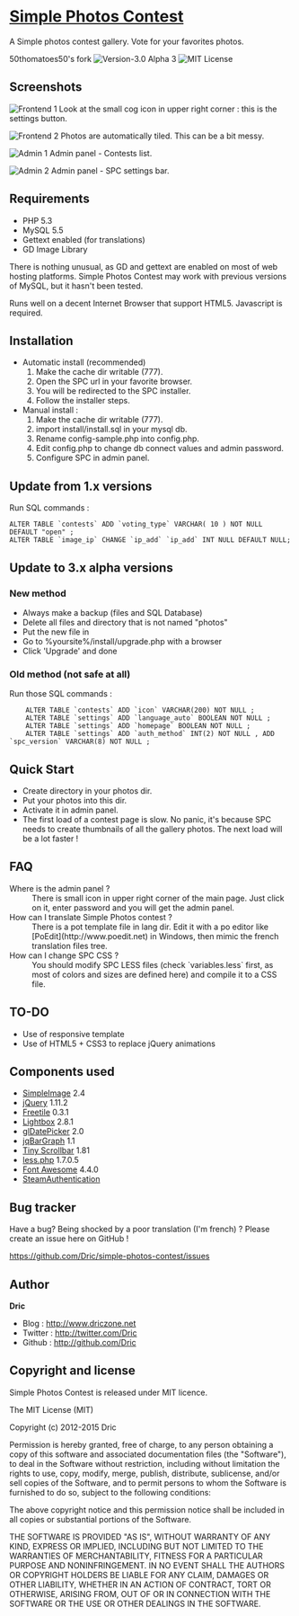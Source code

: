 [Simple Photos Contest](https://github.com/Dric/simple-photos-contest)
==========

A Simple photos contest gallery. Vote for your favorites photos.

50thomatoes50's fork ![Version-3.0 Alpha 3](https://img.shields.io/badge/Version-3.0%20Alpha%203-brightgreen.svg "Version-3.0 Alpha 3")
![MIT License](https://img.shields.io/github/license/50thomatoes50/simple-photos-contest.svg "MIT License")

Screenshots
-----------
![Frontend 1](https://raw.github.com/50thomatoes50/simple-photos-contest/master/install/img/front1.jpg "Frontend 1")
Look at the small cog icon in upper right corner : this is the settings button.

![Frontend 2](https://raw.github.com/50thomatoes50/simple-photos-contest/master/install/img/front2.jpg "Frontend 2")
Photos are automatically tiled. This can be a bit messy.

![Admin 1](https://raw.github.com/50thomatoes50/simple-photos-contest/master/install/img/admin1.jpg "Admin 1")
Admin panel - Contests list.

![Admin 2](https://raw.github.com/50thomatoes50/simple-photos-contest/master/install/img/admin2.jpg "Admin 2")
Admin panel - SPC settings bar.

Requirements
------------

+ PHP 5.3
+ MySQL 5.5
+ Gettext enabled (for translations)
+ GD Image Library

There is nothing unusual, as GD and gettext are enabled on most of web hosting platforms. Simple Photos Contest may work with previous versions of MySQL, but it hasn't been tested.

Runs well on a decent Internet Browser that support HTML5. Javascript is required.

Installation
------------
* Automatic install (recommended)
	1. Make the cache dir writable (777).
	2. Open the SPC url in your favorite browser.
	3. You will be redirected to the SPC installer.
	4. Follow the installer steps.
* Manual install :
	1. Make the cache dir writable (777).
	2. import install/install.sql in your mysql db.
	3. Rename config-sample.php into config.php.
	4. Edit config.php to change db connect values and admin password.
	5. Configure SPC in admin panel.


Update from 1.x versions
------------------------
Run SQL commands :

    ALTER TABLE `contests` ADD `voting_type` VARCHAR( 10 ) NOT NULL DEFAULT "open" ;
    ALTER TABLE `image_ip` CHANGE `ip_add` `ip_add` INT NULL DEFAULT NULL;

Update to 3.x  alpha versions
------------------------

### New method

- Always make a backup (files and SQL Database)
- Delete all files and directory that is not named "photos"
- Put the new file in
- Go to %yoursite%/install/upgrade.php with a browser
- Click 'Upgrade' and done

### Old method (not safe at all)

Run those SQL commands :

		ALTER TABLE `contests` ADD `icon` VARCHAR(200) NOT NULL ;
		ALTER TABLE `settings` ADD `language_auto` BOOLEAN NOT NULL ;
		ALTER TABLE `settings` ADD `homepage` BOOLEAN NOT NULL ;
		ALTER TABLE `settings` ADD `auth_method` INT(2) NOT NULL , ADD `spc_version` VARCHAR(8) NOT NULL ;

Quick Start
-----------

+ Create directory in your photos dir.
+ Put your photos into this dir.
+ Activate it in admin panel.
+ The first load of a contest page is slow. No panic, it's because SPC needs to create thumbnails of all the gallery photos. The next load will be a lot faster !

FAQ
---

<dl>
	<dt>Where is the admin panel ?</dt>
	<dd>There is small icon in upper right corner of the main page. Just click on it, enter password and you will get the admin panel.</dd>
	<dt>How can I translate Simple Photos contest ?</dt>
	<dd>There is a pot template file in lang dir. Edit it with a po editor like [PoEdit](http://www.poedit.net) in Windows, then mimic the french translation files tree.</dd>
	<dt>How can I change SPC CSS ?</dt>
  <dd>You should modify SPC LESS files (check `variables.less` first, as most of colors and sizes are defined here) and compile it to a CSS file.</dd>
</dl>

TO-DO
-----

+ Use of responsive template
+ Use of HTML5 + CSS3 to replace jQuery animations

Components used
---------------

+ [SimpleImage](https://github.com/claviska/SimpleImage) 2.4
+ [jQuery](http://jquery.com) 1.11.2
+ [Freetile](https://github.com/yconst/Freetile) 0.3.1
+ [Lightbox](http://lokeshdhakar.com/projects/lightbox2) 2.8.1
+ [glDatePicker](http://glad.github.io/glDatePicker) 2.0
+ [jqBarGraph](http://workshop.rs/jqbargraph/) 1.1
+ [Tiny Scrollbar](http://baijs.nl/tinyscrollbar/) 1.81
+ [less.php](http://lessphp.gpeasy.com/) 1.7.0.5
+ [Font Awesome](http://fortawesome.github.io/Font-Awesome/) 4.4.0
+ [SteamAuthentication](https://github.com/SmItH197/SteamAuthentication)


Bug tracker
-----------

Have a bug? Being shocked by a poor translation (I'm french) ? Please create an issue here on GitHub !

<https://github.com/Dric/simple-photos-contest/issues>


Author
-------

**Dric**

+ Blog : <http://www.driczone.net>
+ Twitter : <http://twitter.com/Dric>
+ Github : <http://github.com/Dric>


Copyright and license
---------------------

Simple Photos Contest is released under MIT licence.

The MIT License (MIT)

Copyright (c) 2012-2015 Dric

Permission is hereby granted, free of charge, to any person obtaining a copy of this software and associated documentation files (the "Software"),
to deal in the Software without restriction, including without limitation the rights to use, copy, modify, merge, publish, distribute, sublicense, and/or sell copies of the Software,
and to permit persons to whom the Software is furnished to do so, subject to the following conditions:

The above copyright notice and this permission notice shall be included in all copies or substantial portions of the Software.

THE SOFTWARE IS PROVIDED "AS IS", WITHOUT WARRANTY OF ANY KIND, EXPRESS OR IMPLIED, INCLUDING BUT NOT LIMITED TO THE WARRANTIES OF MERCHANTABILITY, FITNESS FOR A PARTICULAR PURPOSE AND NONINFRINGEMENT.
IN NO EVENT SHALL THE AUTHORS OR COPYRIGHT HOLDERS BE LIABLE FOR ANY CLAIM, DAMAGES OR OTHER LIABILITY, WHETHER IN AN ACTION OF CONTRACT, TORT OR OTHERWISE, ARISING FROM, OUT OF OR IN CONNECTION WITH THE SOFTWARE OR THE USE OR OTHER DEALINGS IN THE SOFTWARE.
